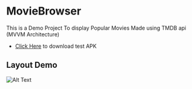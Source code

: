 # MovieBrowser
This is a Demo Project To display Popular Movies Made using TMDB api (MVVM Architecture)
* [Click Here](app-debug.apk) to download test APK
## Layout Demo
![Alt Text](test.gif)
